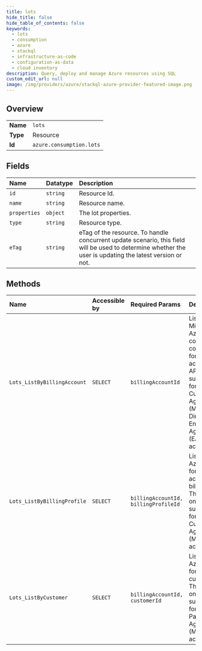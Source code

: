 ```yaml
---
title: lots
hide_title: false
hide_table_of_contents: false
keywords:
  - lots
  - consumption
  - azure    
  - stackql
  - infrastructure-as-code
  - configuration-as-data
  - cloud inventory
description: Query, deploy and manage Azure resources using SQL
custom_edit_url: null
image: /img/providers/azure/stackql-azure-provider-featured-image.png
---
```

  
    

## Overview
<table><tbody>
<tr><td><b>Name</b></td><td><code>lots</code></td></tr>
<tr><td><b>Type</b></td><td>Resource</td></tr>
<tr><td><b>Id</b></td><td><code>azure.consumption.lots</code></td></tr>
</tbody></table>

## Fields
| Name | Datatype | Description |
|:-----|:---------|:------------|
| `id` | `string` | Resource Id. |
| `name` | `string` | Resource name. |
| `properties` | `object` | The lot properties. |
| `type` | `string` | Resource type. |
| `eTag` | `string` | eTag of the resource. To handle concurrent update scenario, this field will be used to determine whether the user is updating the latest version or not. |
## Methods
| Name | Accessible by | Required Params | Description |
|:-----|:--------------|:----------------|:------------|
| `Lots_ListByBillingAccount` | `SELECT` | `billingAccountId` | Lists all Microsoft Azure consumption commitments for a billing account. The API is only supported for Microsoft Customer Agreements (MCA) and Direct Enterprise Agreement (EA)  billing accounts. |
| `Lots_ListByBillingProfile` | `SELECT` | `billingAccountId, billingProfileId` | Lists all Azure credits for a billing account or a billing profile. The API is only supported for Microsoft Customer Agreements (MCA) billing accounts. |
| `Lots_ListByCustomer` | `SELECT` | `billingAccountId, customerId` | Lists all Azure credits for a customer. The API is only supported for Microsoft Partner  Agreements (MPA) billing accounts. |
